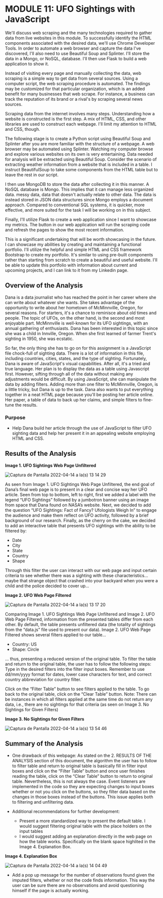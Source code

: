 # MODULE 11: UFO Sightings with JavaScript

We'll discuss web scraping and the many technologies required to gather data from live websites in this module. To successfully identify the HTML components associated with the desired data, we'll use Chrome Developer Tools. In order to automate a web browser and capture the data I've discovered, I'll also need to use Beautiful Soup and Splinter. I'll store the data in a Mongo, or NoSQL, database. I'll then use Flask to build a web application to show it. 

Instead of visiting every page and manually collecting the data, web scraping is a simple way to get data from several sources. Using a computer script, the web scraping procedure is automated. The findings may be customized for that particular organization, which is an added benefit for many businesses that web scrape. For instance, a business can track the reputation of its brand or a rival's by scraping several news sources.

Scraping data from the internet involves many steps. Understanding how a website is constructed is the first step. A mix of HTML, CSS, and other libraries are used to construct each webpage. I'll limit my attention to HTML and CSS, though.

The following stage is to create a Python script using Beautiful Soup and Splinter after you are more familiar with the structure of a webpage. A web browser may be automated using Splinter. Watching my computer browse and explore various websites on its own is very entertaining. Data needed for analysis will be extracted using Beautiful Soup. Consider the scenario of extracting weather information from a website that is included in a table. I instruct BeautifulSoup to take some components from the HTML table but to leave the rest in our script.

I then use MongoDB to store the data after collecting it in this manner. A NoSQL database is Mongo. This implies that it can manage less organized data. messy data, data that doesn't actually relate to other data. The data is instead stored in JSON data structures since Mongo employs a document approach. Compared to conventional SQL systems, it is quicker, more effective, and more suited for the task I will be working on in this subject.

Finally, I'll utilize Flask to create a web application since I want to showcase my metrics. The button in our web application will run the scraping code and refresh the pages to show the most recent information.

This is a significant undertaking that will be worth showcasing in the future. I can showcase my abilities by creating and maintaining a functional portfolio. I'll utilize the helpful and simple HTML and CSS framework Bootstrap to create my portfolio. It's similar to using pre-built components rather than starting from scratch to create a beautiful and useful website. I'll be able to update this portfolio with information about current and upcoming projects, and I can link to it from my Linkedin page.

## Overview of the Analysis

Dana is a data journalist who has reached the point in her career where she can write about whatever she wants. She takes advantage of the opportunity to write about her hometown of McMinnville, Oregon, for several reasons. For starters, it's a chance to reminisce about old times and people. The topic of UFOs, on the other hand, is the second and most enjoyable part. McMinnville is well-known for its UFO sightings, with an annual gathering of enthusiasts. Dana has been interested in this topic since she was a child in Innville, Oregon. When she first learned of farmer Trent's sighting in 1950, she was ecstatic.

So far, the only thing she has to go on for this assignment is a JavaScript file chock-full of sighting data. There is a lot of information in this file, including countries, cities, states, and the type of sighting. Fortunately, Dana is aware of JavaScript's visual capabilities. After all, it's a tried and true language. Her plan is to display the data as a table using Javascript first. However, sifting through all of the data without making any adjustments would be difficult. By using JavaScript, she can manipulate the data by adding filters. Adding more than one filter to McMinnville, Oregon, is a little tricky, but Dana is up to the task. Dana also wants to put everything together in a neat HTML page because you'll be posting her article online. Her paper, a table of data to back up her claims, and simple filters to fine-tune the results. 

### Purpose 

* Help Dana build her article through the use of JavaScript to filter UFO sighting data and help her present it in an appealing website employing HTML and CSS.

## Results of the Analysis

**Image 1. UFO Sightings Web Page Unfiltered**

![Captura de Pantalla 2022-04-14 a la(s) 13 14 29](https://user-images.githubusercontent.com/65054637/163460308-5e4fd51e-7378-4412-bf05-0927d409b4a0.png)

As seen from Image 1. UFO Sightings Web Page Unfiltered, the end goal of Dana’s final web page is to present in a clear and concise way her UFO article. Seen from top to bottom, left to right, first we added a label with the legend “UFO Sightings” followed by a  jumbotron banner using an image from space that Dana found on NASA’s website. Next, we decided to add the question “UFO Sightings: Fact of Fancy? Ufologists Weigh In” to engage the audience and make them reflect on UFO activity, followed by a brief background of our research. Finally, as the cherry on the cake, we decided to add an interactive table that presents UFO sightings with the ability to be filtered by:

- Date
- City
- State
- Country
- Shape

Through this filter the user can interact with our web page and input certain criteria to see whether there was a sighting with these characteristics… maybe that strange object that crashed into your backyard when you were a child and the police decided to cover up… 

**Image 2. UFO Web Page Filtered**

![Captura de Pantalla 2022-04-14 a la(s) 13 17 20](https://user-images.githubusercontent.com/65054637/163460643-453d2b2a-bdde-4b4a-9c15-e1c2c3254969.png)

Comparing Image 1. UFO Sightings Web Page Unfiltered and  Image 2. UFO Web Page Filtered, information from the presented tables differ from each other. By default, the table presents unfiltered data (the totality of sightings from the “data.js” file used to present our data). Image 2. UFO Web Page Filtered shows several filters applied to our table…

- Country: US
- Shape: Circle

… thus, presenting a reduced version of the original table.
To filter the table and return to the original table, the user has to follow the following steps:
Type in the desired filters into the filter input boxes. Remember to use dd/mm/yyyy format for dates, lower case characters for text, and correct country abbreviation for country filter.

Click on the “Filter Table” button to see filters applied to the table.
To go back to the original table, click on the “Clear Table” button.
Note: There can be instances in which all filters applied at the same time do not return any data, i.e., there are no sightings for that criteria (as seen on Image 3. No Sightings for Given Filters)

**Image 3. No Sightings for Given Filters**

![Captura de Pantalla 2022-04-14 a la(s) 13 54 46](https://user-images.githubusercontent.com/65054637/163460768-3d008f86-bf09-436b-af19-af06050c4182.png)

## Summary of the Analysis

- One drawback of this webpage: As stated on the 2. RESULTS OF THE ANALYSIS section of this document, the algorithm the user has to follow to filter table and return to original table is basically fill in filter input boxes and click on the “Filter Table” button and once user finishes reading the table, click on the “Clear Table” button to return to original table. Nevertheless, this is not always the case. Event listeners are implemented in the code so they are expecting changes to input boxes whether or not you click on the buttons, so they filter data based on the changes in those boxes instead of the buttons. This issue applies both to filtering and unfiltering data.

- Additional recommendations for further development:
  - Present a more standardized way to present the default table. I would suggest filtering original table with the place holders on the input tables
  - I would suggest adding an explanation directly in the web page on how the table works. Specifically on the blank space highlited in the Image 4. Explanation Box.

**Image 4. Explanation Box**

![Captura de Pantalla 2022-04-14 a la(s) 14 04 49](https://user-images.githubusercontent.com/65054637/163460957-df05e1a8-7a73-406b-aa69-3cfa4d351194.png)

  - Add a pop up message for the number of observations found given the imputed filters, whether or not the code finds information. This way the user can be sure there are no observations and avoid questioning himself if the page is actually working.
